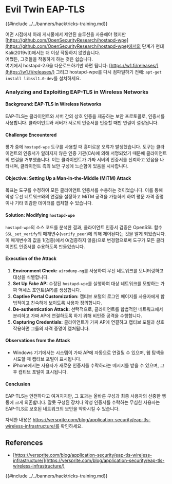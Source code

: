 # Evil Twin EAP-TLS

{{#include ../../banners/hacktricks-training.md}}

어떤 시점에서 아래 게시물에서 제안된 솔루션을 사용해야 했지만 [https://github.com/OpenSecurityResearch/hostapd-wpe](https://github.com/OpenSecurityResearch/hostapd-wpe)에서의 단계가 현대 Kali(2019v3)에서는 더 이상 작동하지 않았습니다.\
어쨌든, 그것들을 작동하게 하는 것은 쉽습니다.\
여기에서 hostapd-2.6을 다운로드하기만 하면 됩니다: [https://w1.fi/releases/](https://w1.fi/releases/) 그리고 hostapd-wpe를 다시 컴파일하기 전에: `apt-get install libssl1.0-dev`를 설치하세요.

### Analyzing and Exploiting EAP-TLS in Wireless Networks

#### Background: EAP-TLS in Wireless Networks

EAP-TLS는 클라이언트와 서버 간의 상호 인증을 제공하는 보안 프로토콜로, 인증서를 사용합니다. 클라이언트와 서버가 서로의 인증서를 인증할 때만 연결이 설정됩니다.

#### Challenge Encountered

평가 중에 `hostapd-wpe` 도구를 사용할 때 흥미로운 오류가 발생했습니다. 도구는 클라이언트의 인증서가 알려지지 않은 인증 기관(CA)에 의해 서명되었기 때문에 클라이언트의 연결을 거부했습니다. 이는 클라이언트가 가짜 서버의 인증서를 신뢰하고 있음을 나타내며, 클라이언트 측의 보안 구성에 느슨함이 있음을 시사합니다.

#### Objective: Setting Up a Man-in-the-Middle (MiTM) Attack

목표는 도구를 수정하여 모든 클라이언트 인증서를 수용하는 것이었습니다. 이를 통해 악성 무선 네트워크와의 연결을 설정하고 MiTM 공격을 가능하게 하여 평문 자격 증명이나 기타 민감한 데이터를 캡처할 수 있습니다.

#### Solution: Modifying `hostapd-wpe`

`hostapd-wpe`의 소스 코드를 분석한 결과, 클라이언트 인증서 검증은 OpenSSL 함수 `SSL_set_verify`의 매개변수(`verify_peer`)에 의해 제어된다는 것을 알게 되었습니다. 이 매개변수의 값을 1(검증)에서 0(검증하지 않음)으로 변경함으로써 도구가 모든 클라이언트 인증서를 수용하도록 만들었습니다.

#### Execution of the Attack

1. **Environment Check:** `airodump-ng`를 사용하여 무선 네트워크를 모니터링하고 대상을 식별합니다.
2. **Set Up Fake AP:** 수정된 `hostapd-wpe`를 실행하여 대상 네트워크를 모방하는 가짜 액세스 포인트(AP)를 생성합니다.
3. **Captive Portal Customization:** 캡티브 포털의 로그인 페이지를 사용자에게 합법적이고 친숙하게 보이도록 사용자 정의합니다.
4. **De-authentication Attack:** 선택적으로, 클라이언트를 합법적인 네트워크에서 분리하고 가짜 AP에 연결하도록 하기 위해 비인증 공격을 수행합니다.
5. **Capturing Credentials:** 클라이언트가 가짜 AP에 연결하고 캡티브 포털과 상호작용하면 그들의 자격 증명이 캡처됩니다.

#### Observations from the Attack

- Windows 기기에서는 시스템이 가짜 AP에 자동으로 연결될 수 있으며, 웹 탐색을 시도할 때 캡티브 포털이 표시됩니다.
- iPhone에서는 사용자가 새로운 인증서를 수락하라는 메시지를 받을 수 있으며, 그 후 캡티브 포털이 표시됩니다.

#### Conclusion

EAP-TLS는 안전하다고 여겨지지만, 그 효과는 올바른 구성과 최종 사용자의 신중한 행동에 크게 의존합니다. 잘못 구성된 장치나 악성 인증서를 수락하는 무심한 사용자는 EAP-TLS로 보호된 네트워크의 보안을 약화시킬 수 있습니다.

자세한 내용은 https://versprite.com/blog/application-security/eap-tls-wireless-infrastructure/를 확인하세요.

## References

- [https://versprite.com/blog/application-security/eap-tls-wireless-infrastructure/](https://versprite.com/blog/application-security/eap-tls-wireless-infrastructure/)

{{#include ../../banners/hacktricks-training.md}}
